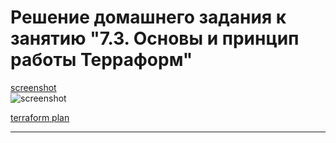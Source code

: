 # Решение домашнего задания к занятию "7.3. Основы и принцип работы Терраформ"

[screenshot](https://i.imgur.com/DGpc3rW.png)  
![screenshot](https://i.imgur.com/DGpc3rW.png)  

[terraform plan](https://github.com/anatolben/devops-netology/blob/main/07-terraform-03-basic/plan.log)

---
